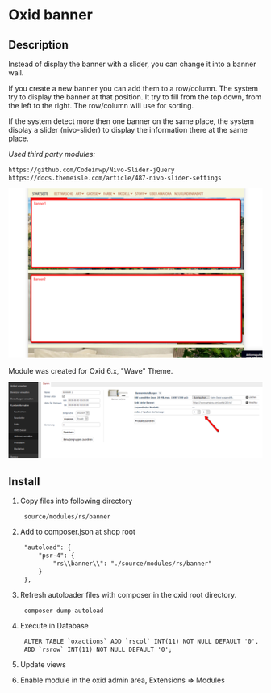 # Oxid banner

## Description

Instead of display the banner with a slider, you can change it into a banner wall.

If you create a new banner you can add them to a row/column.
The system try to display the banner at that position. It try
to fill from the top down, from the left to the right. The 
row/column will use for sorting. 

If the system detect more then one banner on the same place, the system display 
a slider (nivo-slider) to display the information there at the same place.

*Used third party modules:*

    https://github.com/Codeinwp/Nivo-Slider-jQuery
    https://docs.themeisle.com/article/487-nivo-slider-settings

![](shop1.png)

Module was created for Oxid 6.x, "Wave" Theme.

![](settings.png)

## Install

1. Copy files into following directory

        source/modules/rs/banner
        
2. Add to composer.json at shop root
  
        "autoload": {
            "psr-4": {
                "rs\\banner\\": "./source/modules/rs/banner"
            }
        },

3. Refresh autoloader files with composer in the oxid root directory.

        composer dump-autoload

4. Execute in Database

        ALTER TABLE `oxactions` ADD `rscol` INT(11) NOT NULL DEFAULT '0',
        ADD `rsrow` INT(11) NOT NULL DEFAULT '0';
    
5. Update views
6. Enable module in the oxid admin area, Extensions => Modules